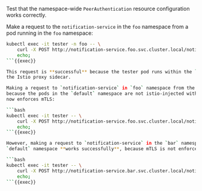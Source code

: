Test that the namespace-wide `PeerAuthentication` resource configuration works correctly.

Make a request to the `notification-service` in the `foo` namespace from a pod running in the `foo` namespace:

```bash
kubectl exec -it tester -n foo -- \
    curl -X POST http://notification-service.foo.svc.cluster.local/notify; \
    echo;
```{{exec}}

This request is **successful** because the tester pod runs within the `foo` namespace and therefore it is equipped with
the Istio proxy sidecar. 

Making a request to `notification-service` in `foo` namespace from the `default` namespace **does not work**,
because the pods in the `default` namespace are not istio-injected with a sidecar proxy and the `foo` namespace
now enforces mTLS:

```bash
kubectl exec -it tester -- \
    curl -X POST http://notification-service.foo.svc.cluster.local/notify; \
    echo;
```{{exec}}

However, making a request to `notification-service` in the `bar` namespace from the 
`default` namespace **works successfully**, because mTLS is not enforced on the `bar` namespace:

```bash
kubectl exec -it tester -- \
    curl -X POST http://notification-service.bar.svc.cluster.local/notify; \
    echo;
```{{exec}}